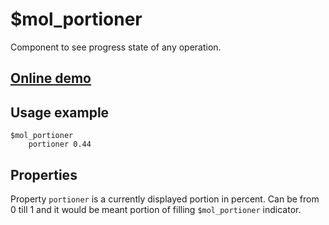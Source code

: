 # $mol_portioner

Component to see progress state of any operation.

## [Online demo](http://eigenmethod.github.io/mol/#demo=mol_portioner_demo)

## Usage example
```
$mol_portioner
	portioner 0.44
```

## Properties

Property `portioner` is a currently displayed portion in percent. Can be from 0 till 1 and it would be meant 
portion of filling `$mol_portioner` indicator.
